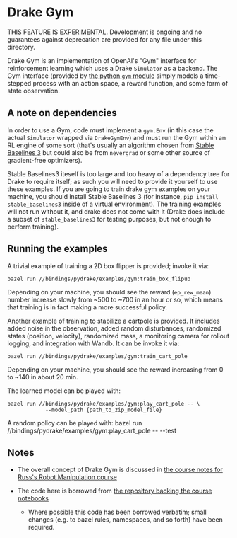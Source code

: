 Drake Gym
=========

THIS FEATURE IS EXPERIMENTAL.  Development is ongoing and no guarantees
against deprecation are provided for any file under this directory.

Drake Gym is an implementation of OpenAI's "Gym" interface for reinforcement
learning which uses a Drake `Simulator` as a backend.  The Gym interface
(provided by [the python `gym` module](https://pypi.org/project/gym/) simply
models a time-stepped process with an action space, a reward function, and
some form of state observation.

A note on dependencies
----------------------

In order to use a Gym, code must implement a `gym.Env` (in this case the
actual `Simulator` wrapped via `DrakeGymEnv`) and must run the Gym within an
RL engine of some sort (that's usually an algorithm chosen from
[Stable Baselines 3](https://stable-baselines3.readthedocs.io/en/master/index.html)
but could also be from `nevergrad` or some other source of gradient-free
optimizers).

Stable Baselines3 iteself is too large and too heavy of a dependency tree for
Drake to require itself; as such you will need to provide it yourself to use
these examples.  If you are going to train drake gym examples on your machine,
you should install Stable Baselines 3 (for instance,
`pip install stable_baselines3` inside of a virtual environment).  The
training examples will not run without it, and drake does not come with it
(Drake does include a subset of `stable_baselines3` for testing purposes, but
not enough to perform training).

Running the examples
--------------------

A trivial example of training a 2D box flipper is provided; invoke
it via:

    bazel run //bindings/pydrake/examples/gym:train_box_flipup

Depending on your machine, you should see the reward (`ep_rew_mean`) number
increase slowly from ~500 to ~700 in an hour or so, which means that training
is in fact making a more successful policy.

Another example of training to stabilize a cartpole is provided.
It includes added noise in the observation, added random disturbances,
randomized states (position, velocity), randomized mass,
a monitoring camera for rollout logging, and integration with Wandb.
It can be invoke it via:

    bazel run //bindings/pydrake/examples/gym:train_cart_pole

Depending on your machine, you should see the reward increasing
from 0 to ~140 in about 20 min.

The learned model can be played with:

    bazel run //bindings/pydrake/examples/gym:play_cart_pole -- \
                --model_path {path_to_zip_model_file}

A random policy can be played with:
    bazel run //bindings/pydrake/examples/gym:play_cart_pole -- --test

Notes
-----

 * The overall concept of Drake Gym is discussed in
   [the course notes for Russ's Robot Manipulation course](https://manipulation.csail.mit.edu/rl.html#section1)

 * The code here is borrowed from
   [the repository backing the course notebooks](https://github.com/RussTedrake/manipulation/blob/master/manipulation/drake_gym.py)
   * Where possible this code has been borrowed verbatim; small changes (e.g.
     to bazel rules, namespaces, and so forth) have been required.
